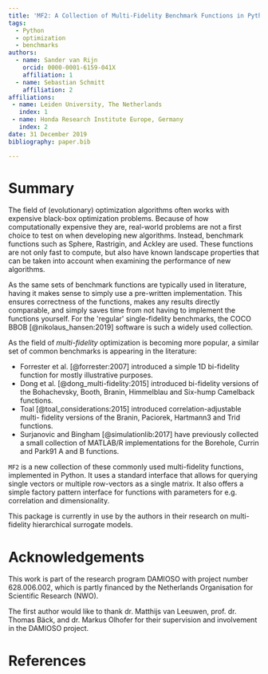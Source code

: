 ```yaml
---
title: 'MF2: A Collection of Multi-Fidelity Benchmark Functions in Python'
tags:
  - Python
  - optimization
  - benchmarks
authors:
  - name: Sander van Rijn
    orcid: 0000-0001-6159-041X
    affiliation: 1
  - name: Sebastian Schmitt
    affiliation: 2
affiliations:
 - name: Leiden University, The Netherlands
   index: 1
 - name: Honda Research Institute Europe, Germany
   index: 2
date: 31 December 2019
bibliography: paper.bib

---
```



# Summary

The field of (evolutionary) optimization algorithms often works with expensive
black-box optimization problems. Because of how computationally expensive they
are, real-world problems are not a first choice to test on when developing new
algorithms. Instead, benchmark functions such as Sphere, Rastrigin, and Ackley
are used. These functions are not only fast to compute, but also have known
landscape properties that can be taken into account when examining the
performance of new algorithms.

As the same sets of benchmark functions are typically used in literature, having
it makes sense to simply use a pre-written implementation. This ensures
correctness of the functions, makes any results directly comparable, and simply
saves time from not having to implement the functions yourself. For the
'regular' single-fidelity benchmarks, the COCO BBOB
[@nikolaus_hansen:2019] software is such a widely used collection.

As the field of *multi-fidelity* optimization is becoming more popular, a
similar set of common benchmarks is appearing in the literature:

 - Forrester et al. [@forrester:2007] introduced a simple 1D bi-fidelity
   function for mostly illustrative purposes.
 - Dong et al. [@dong_multi-fidelity:2015] introduced bi-fidelity versions of
   the Bohachevsky, Booth, Branin, Himmelblau and Six-hump Camelback functions.
 - Toal [@toal_considerations:2015] introduced correlation-adjustable multi-
   fidelity versions of the Branin, Paciorek, Hartmann3 and Trid functions.
 - Surjanovic and Bingham [@simulationlib:2017] have previously collected a
   small collection of MATLAB/R implementations for the Borehole, Currin and
   Park91 A and B functions.

``MF2`` is a new collection of these commonly used multi-fidelity functions,
implemented in Python. It uses a standard interface that allows for querying
single vectors or multiple row-vectors as a single matrix. It also offers a
simple factory pattern interface for functions with parameters for e.g.
correlation and dimensionality.

This package is currently in use by the authors in their research on multi-
fidelity hierarchical surrogate models.

# Acknowledgements

This work is part of the research program DAMIOSO with project number
628.006.002, which is partly financed by the Netherlands Organisation
for Scientific Research (NWO).

The first author would like to thank dr. Matthijs van Leeuwen, prof. dr. Thomas
Bäck, and dr. Markus Olhofer for their supervision and involvement in the
DAMIOSO project.

# References